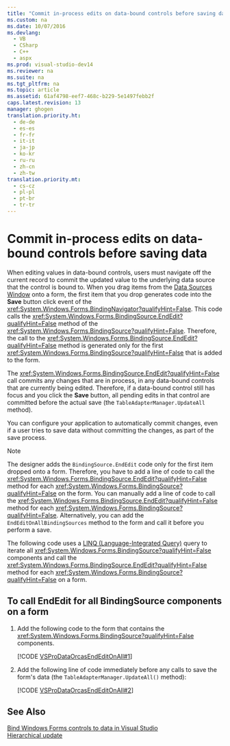 ```yaml
---
title: "Commit in-process edits on data-bound controls before saving data"
ms.custom: na
ms.date: 10/07/2016
ms.devlang: 
  - VB
  - CSharp
  - C++
  - aspx
ms.prod: visual-studio-dev14
ms.reviewer: na
ms.suite: na
ms.tgt_pltfrm: na
ms.topic: article
ms.assetid: 61af4798-eef7-468c-b229-5e1497febb2f
caps.latest.revision: 13
manager: ghogen
translation.priority.ht: 
  - de-de
  - es-es
  - fr-fr
  - it-it
  - ja-jp
  - ko-kr
  - ru-ru
  - zh-cn
  - zh-tw
translation.priority.mt: 
  - cs-cz
  - pl-pl
  - pt-br
  - tr-tr
---
```

# Commit in-process edits on data-bound controls before saving data
When editing values in data-bound controls, users must navigate off the current record to commit the updated value to the underlying data source that the control is bound to. When you drag items from the [Data Sources Window](../Topic/Data%20Sources%20Window.md) onto a form, the first item that you drop generates code into the **Save** button click event of the <xref:System.Windows.Forms.BindingNavigator?qualifyHint=False>. This code calls the <xref:System.Windows.Forms.BindingSource.EndEdit?qualifyHint=False> method of the <xref:System.Windows.Forms.BindingSource?qualifyHint=False>. Therefore, the call to the <xref:System.Windows.Forms.BindingSource.EndEdit?qualifyHint=False> method is generated only for the first <xref:System.Windows.Forms.BindingSource?qualifyHint=False> that is added to the form.  
  
 The <xref:System.Windows.Forms.BindingSource.EndEdit?qualifyHint=False> call commits any changes that are in process, in any data-bound controls that are currently being edited. Therefore, if a data-bound control still has focus and you click the **Save** button, all pending edits in that control are committed before the actual save (the `TableAdapterManager.UpdateAll` method).  
  
 You can configure your application to automatically commit changes, even if a user tries to save data without committing the changes, as part of the save process.  
  
> [!NOTE]
>  The designer adds the `BindingSource.EndEdit` code only for the first item dropped onto a form. Therefore, you have to add a line of code to call the <xref:System.Windows.Forms.BindingSource.EndEdit?qualifyHint=False> method for each <xref:System.Windows.Forms.BindingSource?qualifyHint=False> on the form. You can manually add a line of code to call the <xref:System.Windows.Forms.BindingSource.EndEdit?qualifyHint=False> method for each <xref:System.Windows.Forms.BindingSource?qualifyHint=False>. Alternatively, you can add the `EndEditOnAllBindingSources` method to the form and call it before you perform a save.  
  
 The following code uses a [LINQ (Language-Integrated Query)](../Topic/LINQ%20\(Language-Integrated%20Query\).md) query to iterate all <xref:System.Windows.Forms.BindingSource?qualifyHint=False> components and call the <xref:System.Windows.Forms.BindingSource.EndEdit?qualifyHint=False> method for each <xref:System.Windows.Forms.BindingSource?qualifyHint=False> on a form.  
  
## To call EndEdit for all BindingSource components on a form  
  
1.  Add the following code to the form that contains the <xref:System.Windows.Forms.BindingSource?qualifyHint=False> components.  
  
     [!CODE [VSProDataOrcasEndEditOnAll#1](../CodeSnippet/VS_Snippets_VBCSharp/VSProDataOrcasEndEditOnAll#1)]  
  
2.  Add the following line of code immediately before any calls to save the form's data (the `TableAdapterManager.UpdateAll()` method):  
  
     [!CODE [VSProDataOrcasEndEditOnAll#2](../CodeSnippet/VS_Snippets_VBCSharp/VSProDataOrcasEndEditOnAll#2)]  
  
## See Also  
 [Bind Windows Forms controls to data in Visual Studio](../VS_raddata/Bind-Windows-Forms-controls-to-data-in-Visual-Studio.md)   
 [Hierarchical update](../VS_raddata/Hierarchical-update.md)